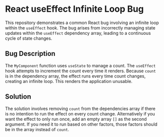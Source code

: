 # React useEffect Infinite Loop Bug

This repository demonstrates a common React bug involving an infinite loop within the `useEffect` hook. The bug arises from incorrectly managing state updates within the `useEffect` dependency array, leading to a continuous cycle of state changes.

## Bug Description
The `MyComponent` function uses `useState` to manage a count. The `useEffect` hook attempts to increment the count every time it renders. Because `count` is in the dependency array, the effect runs every time count changes, creating an infinite loop.  This renders the application unusable.

## Solution
The solution involves removing `count` from the dependencies array if there is no intention to run the effect on every count change.  Alternatively if you want the effect to only run once, add an empty array `[]` as the second argument.  If you need it to run based on other factors, those factors should be in the array instead of `count`. 